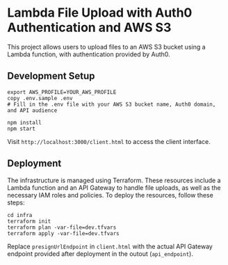 # Lambda File Upload with Auth0 Authentication and AWS S3

This project allows users to upload files to an AWS S3 bucket using a Lambda function, with authentication provided by Auth0.

## Development Setup

```shell
export AWS_PROFILE=YOUR_AWS_PROFILE
copy .env.sample .env
# Fill in the .env file with your AWS S3 bucket name, Auth0 domain, and API audience

npm install
npm start
```

Visit `http://localhost:3000/client.html` to access the client interface.

## Deployment

The infrastructure is managed using Terraform. These resources include a Lambda function and an API Gateway to handle file uploads, as well as the necessary IAM roles and policies. To deploy the resources, follow these steps:

```shell
cd infra
terraform init
terraform plan -var-file=dev.tfvars
terraform apply -var-file=dev.tfvars
```

Replace `presignUrlEndpoint` in `client.html` with the actual API Gateway endpoint provided after deployment in the outout (`api_endpoint`).
